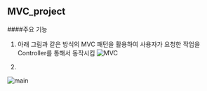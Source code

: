## MVC_project

####주요 기능
1. 아래 그림과 같은 방식의 MVC 패턴을 활용하여 사용자가 요청한 작업을 Controller를 통해서 동작시킴
![MVC](https://user-images.githubusercontent.com/106261829/175021732-829d040a-7021-4160-801b-50851252c129.png)

2.
![main](https://user-images.githubusercontent.com/106261829/175021740-8444341e-d087-420c-bb86-ebd8406bbb13.png)

